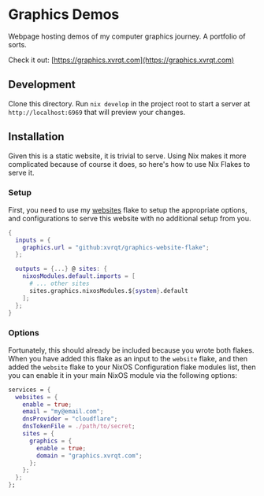 # Graphics Demos

Webpage hosting demos of my computer graphics journey. A portfolio of sorts.

Check it out: [https://graphics.xvrqt.com](https://graphics.xvrqt.com)

## Development

Clone this directory.
Run `nix develop` in the project root to start a server at `http://localhost:6969` that will preview your changes.

## Installation

Given this is a static website, it is trivial to serve.
Using Nix makes it more complicated because of course it does, so here's how to use Nix Flakes to serve it.

### Setup

First, you need to use my [websites](https://github.com/xvrqt/website-flake) flake to setup the appropriate options, and configurations to serve this website with no additional setup from you.

```nix
{
  inputs = {
    graphics.url = "github:xvrqt/graphics-website-flake";
  };

  outputs = {...} @ sites: {
    nixosModules.default.imports = [
      # ... other sites
      sites.graphics.nixosModules.${system}.default
    ];
  };
}
```

### Options

Fortunately, this should already be included because you wrote both flakes. When you have added this flake as an input to the `website` flake, and then added the `website` flake to your NixOS Configuration flake modules list, then you can enable it in your main NixOS module via the following options:

```nix
services = {
  websites = {
    enable = true;
    email = "my@email.com";
    dnsProvider = "cloudflare";
    dnsTokenFile = ./path/to/secret;
    sites = {
      graphics = {
        enable = true;
        domain = "graphics.xvrqt.com";
      };
    };
  };
};
```
